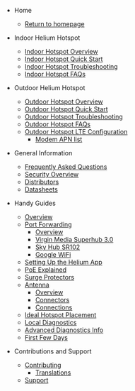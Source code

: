 <!-- docs/_sidebar.md -->

- Home

  - [Return to homepage](/)

- Indoor Helium Hotspot

  - [Indoor Hotspot Overview](indoor-hotspot/overview.md)
  - [Indoor Hotspot Quick Start](indoor-hotspot/quick-start.md)
  - [Indoor Hotspot Troubleshooting](indoor-hotspot/troubleshooting.md)
  - [Indoor Hotspot FAQs](indoor-hotspot/indoor-faq.md)

- Outdoor Helium Hotspot

  - [Outdoor Hotspot Overview](outdoor-hotspot/overview.md)
  - [Outdoor Hotspot Quick Start](outdoor-hotspot/quick-start.md)
  - [Outdoor Hotspot Troubleshooting](outdoor-hotspot/troubleshooting.md)
  - [Outdoor Hotspot FAQs](outdoor-hotspot/outdoor-faq.md)
  - [Outdoor Hotspot LTE Configuration](outdoor-hotspot/lte-config.md)
    - [Modem APN list](outdoor-hotspot/lte-apns.md)

- General Information

  - [Frequently Asked Questions](FAQs.md)
  - [Security Overview](security.md)
  - [Distributors](distributors.md)
  - [Datasheets](datasheets.md)

- Handy Guides

  - [Overview](handy-guides/overview.md)
  - [Port Forwarding](handy-guides/port-forwarding/overview.md)
    - [Overview](handy-guides/port-forwarding/overview.md)
    - [Virgin Media Superhub 3.0](handy-guides/port-forwarding/vm-superhub-v3.md)
    - [Sky Hub SR102](handy-guides/port-forwarding/sky-hub-sr102.md)
    - [Google WiFi](handy-guides/port-forwarding/google-wifi.md)
  - [Setting Up the Helium App](handy-guides/setting-up-hnt-app.md)
  - [PoE Explained](handy-guides/poe-explained.md)
  - [Surge Protectors](handy-guides/surge-protectors.md)
  - [Antenna](handy-guides/antenna/overview.md)
    - [Overview](handy-guides/antenna/overview.md)
    - [Connectors](handy-guides/antenna/connectors.md)
    - [Connections](handy-guides/antenna/connections.md)
  - [Ideal Hotspot Placement](handy-guides/hotspot-ideal-location.md)
  - [Local Diagnostics](handy-guides/local-diagnostics.md)
  - [Advanced Diagnostics Info](handy-guides/advanced-diagnostics.md)
  - [First Few Days](handy-guides/first-days.md)
  

- Contributions and Support

  - [Contributing](contributing/overview.md)
    - [Translations](contributing/translations.md)
  - [Support](support.md)
